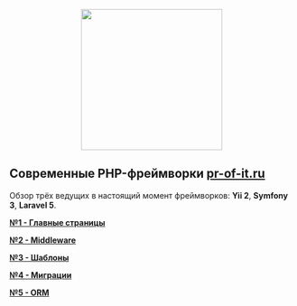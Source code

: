 <p align="center"><img src="http://pr-of-it.ru/public/courses/images/framework.png" width="250"></p>

## Современные PHP-фреймворки [pr-of-it.ru](http://pr-of-it.ru/courses/php-frameworks.html)
Обзор трёх ведущих в настоящий момент фреймворков: **Yii 2**, **Symfony 3**, **Laravel 5**.

**[№1 - Главные страницы](https://github.com/skiphog/profit-frameworks/blob/master/homework-1.md)**

**[№2 - Middleware](https://github.com/skiphog/profit-frameworks/blob/master/homework-2.md)**

**[№3 - Шаблоны](https://github.com/skiphog/profit-frameworks/blob/master/homework-3.md)**

**[№4 - Миграции](https://github.com/skiphog/profit-frameworks/blob/master/homework-4.md)**

**[№5 - ORM](https://github.com/skiphog/profit-frameworks/blob/master/homework-5.md)**